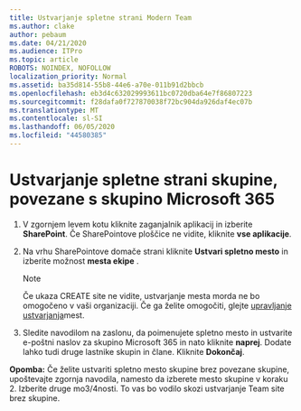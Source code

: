 ```yaml
---
title: Ustvarjanje spletne strani Modern Team
ms.author: clake
author: pebaum
ms.date: 04/21/2020
ms.audience: ITPro
ms.topic: article
ROBOTS: NOINDEX, NOFOLLOW
localization_priority: Normal
ms.assetid: ba35d814-55b8-44e6-a70e-011b91d2bbcb
ms.openlocfilehash: eb3d4c632029993611bc0720dba64e7f86807223
ms.sourcegitcommit: f28dafa0f727870038f72bc904da926daf4ec07b
ms.translationtype: MT
ms.contentlocale: sl-SI
ms.lasthandoff: 06/05/2020
ms.locfileid: "44580385"
---
```

# <a name="create-a-microsoft-365-group-connected-team-site"></a>Ustvarjanje spletne strani skupine, povezane s skupino Microsoft 365

1. V zgornjem levem kotu kliknite zaganjalnik aplikacij in izberite **SharePoint**. Če SharePointove ploščice ne vidite, kliknite **vse aplikacije**.
    
2. Na vrhu SharePointove domače strani kliknite **Ustvari spletno mesto** in izberite možnost **mesta ekipe** . 
    
    > [!NOTE]
    > Če ukaza CREATE site ne vidite, ustvarjanje mesta morda ne bo omogočeno v vaši organizaciji. Če ga želite omogočiti, glejte [upravljanje ustvarjanja](https://go.microsoft.com/fwlink/?linkid=2009644)mest. 
  
3. Sledite navodilom na zaslonu, da poimenujete spletno mesto in ustvarite e-poštni naslov za skupino Microsoft 365 in nato kliknite **naprej**. Dodate lahko tudi druge lastnike skupin in člane. Kliknite **Dokončaj**.
  
 **Opomba:** Če želite ustvariti spletno mesto skupine brez povezane skupine, upoštevajte zgornja navodila, namesto da izberete mesto skupine v koraku 2. Izberite druge mo3/4nosti. To vas bo vodilo skozi ustvarjanje Team site brez skupine. 
    

